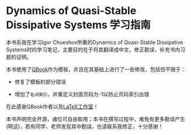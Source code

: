 # Dynamics of Quasi-Stable Dissipative Systems 学习指南

本书系我在学习Igor Chueshov所著的Dynamics of Quasi-Stable Dissipative Systems时的学习笔记，主要目的在于将其翻译成中文，修正勘误，补充书内习题的证明。

本书使用了[QBook](https://www.latexstudio.net/archives/51696.html)作为模板，并且在其基础上进行了一些修改，包括但不限于：

* 修复了模板的部分错误

* 增加了`名词索引`，并重定义封面页码为-1以防止页码索引出错

在此感谢QBook作者以及[LaTeX工作室](https://www.latexstudio.net)！

本书声明完全开源，诸位可自由取用；本书在撰写过程中，难免有更多勘误产生(啊这)，若有同学、老师发现其中勘误，也请联系我修正，十分感谢！

